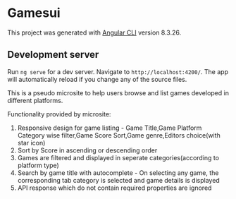 # Gamesui

This project was generated with [Angular CLI](https://github.com/angular/angular-cli) version 8.3.26.

## Development server

Run `ng serve` for a dev server. Navigate to `http://localhost:4200/`. The app will automatically reload if you change any of the source files.

This is a pseudo microsite to help users browse and list games developed in different platforms.

Functionality provided by microsite:
1. Responsive design for game listing -
   Game Title,Game Platform Category wise filter,Game Score Sort,Game genre,Editors choice(with star icon)
2. Sort by Score in ascending or descending order
3. Games are filtered and displayed in seperate categories(according to platform type)
4. Search by game title with autocomplete - 
   On selecting any game, the corresponding tab category is selected and game details is displayed 
5.  API response which do not contain required properties are ignored


